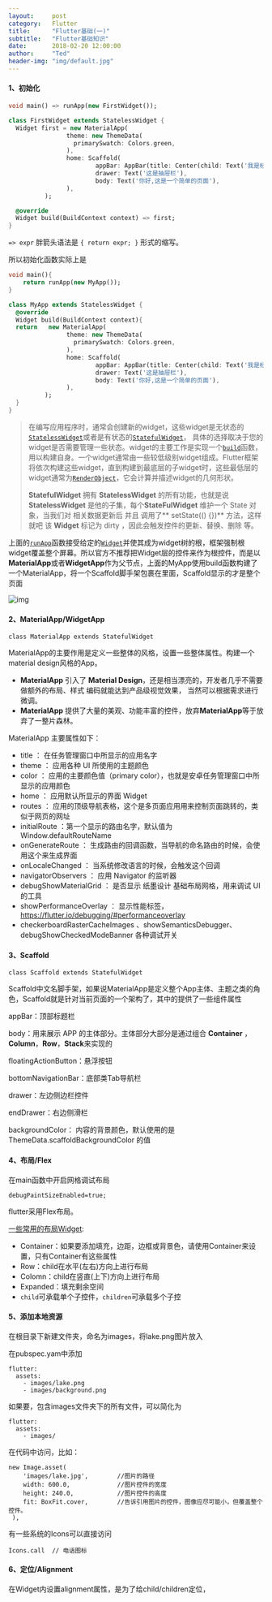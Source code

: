 ```yaml
---
layout:     post
category:   Flutter
title:      "Flutter基础(一)"
subtitle:   "Flutter基础知识"
date:       2018-02-20 12:00:00
author:     "Ted"
header-img: "img/default.jpg"
---
```


#### 1、初始化

```dart
void main() => runApp(new FirstWidget());

class FirstWidget extends StatelessWidget {
  Widget first = new MaterialApp(
                theme: new ThemeData(
                  primarySwatch: Colors.green,
                ),
                home: Scaffold(
        			    appBar: AppBar(title: Center(child: Text('我是标题'))),
        				drawer: Text('这是抽屉栏'),
        				body: Text('你好,这是一个简单的页面'),
                ),
          );

  @override
  Widget build(BuildContext context) => first;
}
```

 `=> expr` 胖箭头语法是 `{ return expr; }` 形式的缩写。

所以初始化函数实际上是

```dart
void main(){
    return runApp(new MyApp());
}

class MyApp extends StatelessWidget {
  @override
  Widget build(BuildContext context){
  return   new MaterialApp(
                theme: new ThemeData(
                  primarySwatch: Colors.green,
                ),
                home: Scaffold(
        			    appBar: AppBar(title: Center(child: Text('我是标题'))),
        				drawer: Text('这是抽屉栏'),
        				body: Text('你好,这是一个简单的页面'),
                ),
          );
  }
}
```

> 在编写应用程序时，通常会创建新的widget，这些widget是无状态的[`StatelessWidget`](https://docs.flutter.io/flutter/widgets/StatelessWidget-class.html)或者是有状态的[`StatefulWidget`](https://docs.flutter.io/flutter/widgets/StatefulWidget-class.html)， 具体的选择取决于您的widget是否需要管理一些状态。widget的主要工作是实现一个[`build`](https://docs.flutter.io/flutter/widgets/StatelessWidget/build.html)函数，用以构建自身。一个widget通常由一些较低级别widget组成。Flutter框架将依次构建这些widget，直到构建到最底层的子widget时，这些最低层的widget通常为[`RenderObject`](https://docs.flutter.io/flutter/rendering/RenderObject-class.html)，它会计算并描述widget的几何形状。
>
> **StatefulWidget** 拥有 **StatelessWidget** 的所有功能，也就是说 **StatelessWidget** 是他的子集，每个**StateFulWidget** 维护一个 State 对象，当我们对 相关数据更新后 并且 调用了** setState(() {})** 方法，这样就吧 该 **Widget** 标记为 dirty ，因此会触发控件的更新、替换、删除 等。

上面的[`runApp`](https://docs.flutter.io/flutter/widgets/runApp.html)函数接受给定的[`Widget`](https://docs.flutter.io/flutter/widgets/Widget-class.html)并使其成为widget树的根，框架强制根widget覆盖整个屏幕。所以官方不推荐把Widget层的控件来作为根控件，而是以**MaterialApp**或者**WidgetApp**作为父节点，上面的MyApp使用build函数构建了一个MaterialApp，将一个Scaffold脚手架包裹在里面，Scaffold显示的才是整个页面

![img](/img/Simple_8/62.png)

#### 2、MaterialApp/WidgetApp

```
class MaterialApp extends StatefulWidget
```

MaterialApp的主要作用是定义一些整体的风格，设置一些整体属性。构建一个material design风格的App。

- **MaterialApp** 引入了 **Material Design**，还是相当漂亮的，开发者几乎不需要做额外的布局、样式 编码就能达到产品级视觉效果， 当然可以根据需求进行微调。
- **MaterialApp** 提供了大量的美观、功能丰富的控件，放弃**MaterialApp**等于放弃了一整片森林。

MaterialApp 主要属性如下：

- title ： 在任务管理窗口中所显示的应用名字
- theme ： 应用各种 UI 所使用的主题颜色
- color ： 应用的主要颜色值（primary color），也就是安卓任务管理窗口中所显示的应用颜色
- home ： 应用默认所显示的界面 Widget
- routes ： 应用的顶级导航表格，这个是多页面应用用来控制页面跳转的，类似于网页的网址
- initialRoute ：第一个显示的路由名字，默认值为 Window.defaultRouteName
- onGenerateRoute ： 生成路由的回调函数，当导航的命名路由的时候，会使用这个来生成界面
- onLocaleChanged ： 当系统修改语言的时候，会触发这个回调
- navigatorObservers ： 应用 Navigator 的监听器
- debugShowMaterialGrid ： 是否显示 纸墨设计 基础布局网格，用来调试 UI 的工具
- showPerformanceOverlay ： 显示性能标签，https://flutter.io/debugging/#performanceoverlay
- checkerboardRasterCacheImages 、showSemanticsDebugger、debugShowCheckedModeBanner 各种调试开关

#### 3、Scaffold

```
class Scaffold extends StatefulWidget 
```

Scaffold中文名脚手架，如果说MaterialApp是定义整个App主体、主题之类的角色，Scaffold就是针对当前页面的一个架构了，其中的提供了一些组件属性

appBar：顶部标题栏

body：用来展示 APP 的主体部分。主体部分大部分是通过组合 **Container** ，**Column**，**Row**，**Stack**来实现的

floatingActionButton：悬浮按钮

bottomNavigationBar：底部类Tab导航栏

drawer：左边侧边栏控件

endDrawer：右边侧滑栏

backgroundColor： 内容的背景颜色，默认使用的是 ThemeData.scaffoldBackgroundColor 的值

#### 4、布局/Flex

在main函数中开启网格调试布局

```
debugPaintSizeEnabled=true;
```

flutter采用Flex布局。

[一些常用的布局Widget](https://flutterchina.club/widgets/layout/):

- Container：如果要添加填充，边距，边框或背景色，请使用Container来设置，只有Container有这些属性
- Row：child在水平(左右)方向上进行布局
- Colomn：child在竖直(上下)方向上进行布局
- Expanded：填充剩余空间
- `child`可承载单个子控件，`children`可承载多个子控



#### 5、添加本地资源

在根目录下新建文件夹，命名为images，将lake.png图片放入

在pubspec.yam中添加

```
flutter:
  assets:
    - images/lake.png
    - images/background.png
```

如果要，包含images文件夹下的所有文件，可以简化为

```
flutter:
  assets:
    - images/
```

在代码中访问，比如：

```
new Image.asset(
    'images/lake.jpg',        //图片的路径
    width: 600.0,             //图片控件的宽度
    height: 240.0,            //图片控件的高度
    fit: BoxFit.cover,        //告诉引用图片的控件，图像应尽可能小，但覆盖整个控件。
 ),
```

有一些系统的Icons可以直接访问

```
Icons.call  // 电话图标
```

#### 6、定位/Alignment

在Widget内设置alignment属性，是为了给child/children定位，